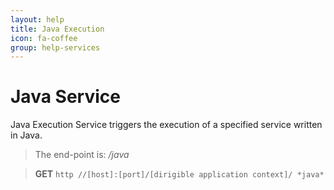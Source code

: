 ```yaml
---
layout: help
title: Java Execution
icon: fa-coffee
group: help-services
---
```


Java Service
===

Java Execution Service triggers the execution of a specified service written in Java.

> The end-point is: */java*

> **GET** `http //[host]:[port]/[dirigible application context]/ *java*`
